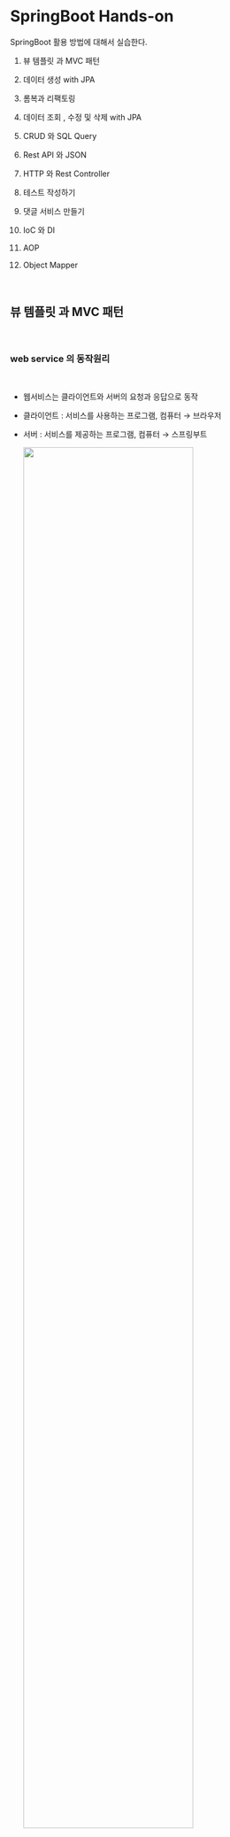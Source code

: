 #  SpringBoot Hands-on
 
SpringBoot 활용 방법에 대해서 실습한다.  

1. 뷰 템플릿 과 MVC 패턴

2. 데이터 생성 with JPA

3. 롬복과 리팩토링

4. 데이터 조회 , 수정 및 삭제  with JPA

5. CRUD 와 SQL Query

6. Rest API 와 JSON 

7. HTTP 와 Rest Controller

8. 테스트 작성하기

9. 댓글 서비스 만들기

10. IoC 와 DI

11. AOP

12. Object Mapper

<br/>

##  뷰 템플릿 과 MVC 패턴


<br/>

### web service 의 동작원리  

<br/>

- 웹서비스는 클라이언트와 서버의 요청과 응답으로 동작
- 클라이언트 : 서비스를 사용하는 프로그램, 컴퓨터 → 브라우저
- 서버 : 서비스를 제공하는 프로그램, 컴퓨터 → 스프링부트

  <img src="./assets/springboot_webservice.png" style="width: 80%; height: auto;"/>  

<br/>

hello world 출력 과정  

<br/>

- 스프링 부트 실행
- src - main - java - 기본패키지 - 메인 메소드를 가진 클래스 실행 (Run)
- Tomcat started on port(s) 8080 (http) → 웹 서버 실행 (동작)
- localhost:8080 → 내 컴퓨터의 서버 주소:포트번호, 포트번호 8080에서
  스프링 부트가 동작
- localhost:8080/hello.html → 'hello world' 출력 → 내 컴퓨터의 8080 
  번호에서 수행되고 있는 서버에게 hello.html 파일 요청  
  localhost:8080/hello.html  : 내 컴퓨터의 8080 번호에서 수행되고 있는 서버에게 hello.html 파일 요청
- src - main  - resources - static - hello.html → static
  폴더에서 파일을 찾아서 그 안의 HTML 코드를 응답으로 전송  

<br/>

### 뷰 템플릿의 필요성과 머스테치  

<br/>

- 웹페이지의 변수를 활용하는 뷰 템플릿과 분야별 담당자를 나누는 MVC 패턴
- 사용자 수마다 생성되는 페이지 ? → 화면을 담당하는 기술인 뷰 템플릿을 통해 극복
- 뷰 템플릿 : 웹 페이지를 하나의 틀로 만들고 변수를 삽입해 틀이 되는 페이지가 
- 변수의 값에 따라서 수많은 페이지로 변화 
- 스프링 부트의 머스테치 (Mustache) : 뷰 템플릿을 만드는 도구 ( Thymeleaf , JSP )
- 뷰 템플릿에는 처리 과정을 담당하는 Controller와 데이터를 관리하는 Model가 존재
- MVC 패턴 : 화면, 처리, 데이터를 각 담당자 별로 나누는 기법

  <img src="./assets/mvc1.png" style="width: 80%; height: auto;"/>  

  앞에 글자를 따서 MVC 라 부름.   
  
  <img src="./assets/mvc2.png" style="width: 60%; height: auto;"/>

<br/>

이제 지난번 생성했던 firstproject 를 intelliJ를 사용하여 오픈한다.  

<br/>

뷰 템플릿의 위치는  

프로젝트명 -> src -> main -> resources -> templates 에  생성한다.  

<img src="./assets/mvc3.png" style="width: 80%; height: auto;"/>  

<br/>

마우스 오른쪽 버튼 클릭하고 New File 선택하고 greetings.mustache 생성한다.  

제일 처음 생성하면 mustache 화일을 인식하지 못한다. plugin 설치 필요.  

<img src="./assets/mvc4.png" style="width: 80%; height: auto;"/>  

<br/>

IntelliJ 에서 Help -> Find Action 으로 이동한다.  

<img src="./assets/mvc5.png" style="width: 80%; height: auto;"/>  

<br/>

plugins입력하고 엔터를 친다.  

<img src="./assets/mvc6.png" style="width: 80%; height: auto;"/>  

<br/>

market place를 선택 한후 mustache를 입력하면 아래와 같이 나오고 첫번째 항목 선택후 Install 한다.  

<img src="./assets/mvc7.png" style="width: 80%; height: auto;"/>  

<br/>

다시 한번 greetings.mustache 생성을 해보면 에러 없이 생성이 된다.    

<img src="./assets/mvc8.png" style="width: 80%; height: auto;"/>

doc를 입력하고 tab을 누르면 자동으로 코드가 생성이 된다.  

<img src="./assets/mvc9.png" style="width: 80%; height: auto;"/>

<br/>

body tag안에 값을 입력한다.

```html
<body>
    <h1>안녕하세요 반갑습니다.</h1> 
</body>
```  

<br/>

view template 이제 완성이 되었고 이것을 보기 위해서는 controller 가 필요하다.  

<br/>

### 컨트롤러 만들기   

<br/>  

컨트롤러는 아래와 같은 순서로 만든다.  

프로젝트명 -> src -> main -> java -> 기본 패키지 -> 'controller' package 생성   

기본 패키지명 위에서 마우으 오른쪽 키 클릭하고 New -> Package 선택  

<img src="./assets/controller1.png" style="width: 80%; height: auto;"/>  

아래와 같이 창이 뜨면 끝에 controller 이름을 붙여 넣는다.  

<img src="./assets/controller2.png" style="width: 60%; height: auto;"/>  

<br/>

controller 안에 java class를 생성합니다.  
New -> Java Class 선택 하고 FirstController라는 이름으로 생성.  

<img src="./assets/controller3.png" style="width: 80%; height: auto;"/>  

생성한 view template과 controller를 연결해 주기 위한 코드를 작성합니다.  


class 위에 @Controller 라는 Annotation을 입력하면 자동으로 import 가 삽입됩니다.  

<img src="./assets/controller4.png" style="width: 80%; height: auto;"/>  

Auto import가 안되면 Prefrences -> Editor -> General -> Auto import 에서 아래와 같이 체크를 하고 always옵션을 선택한다.  
배제된 항목이 있는지도 확인합니다.  

<img src="./assets/auto_import.png" style="width: 80%; height: auto;"/>  

<br/>

Method 를 추가합니다.  

url 연결 요청을 하기 위해 @GetMapping를 사용합니다.  ( Rest API )  

응답 페이지 설정 을 위해 return "페이지명" 을 입력합니다.  

이 페이지 명은 mustache의 화일명인 greetings 입니다.  
( 페이지명의 파일을 찾아서 브라우저로 전송  )

```java
package com.example.firstproject.controller;

import org.springframework.stereotype.Controller;
import org.springframework.web.bind.annotation.GetMapping;

@Controller
public class FirstController {
    @GetMapping("/hi")
    public String niceToMeetYou() {
        return "greetings";
    }
}
```  

자동으로 import 코드가 생성되지 않으면 import Class를 클릭한다.  

<img src="./assets/controller6.png" style="width: 80%; height: auto;"/> 

서버실행은 메인 method인 FirstprojectApplication 에서 실행하는데 이미 서비스가 기동되어 있으면 rerun (재시작) 아이콘을 한다.  

<br/>

web browser에서 http://localhost:8080/hi 를 입력하면 에러 메시지를 볼 수 있다.  

<img src="./assets/controller7.png" style="width: 60%; height: auto;"/>   

GetMapping의 옆에 지구본 모양을 클릭하면 API를 테스트 할수 있는 기능이 있다.   

Generate request in HTTP Client를 클릭한다.  

<img src="./assets/controller8.png" style="width: 80%; height: auto;"/>

<br/>

Rest API를 테스트 할수 있는 화면이 나오고 왼쪽 녹색 화살표를 클릭하면 테스트가 진행이되고 아래 콘솔 화면에 결과 값이 나온다.  

<img src="./assets/controller9.png" style="width: 80%; height: auto;"/>   

<br/>

데이터  흐름은 다음과 같다.  
 
<img src="./assets/controller10.png" style="width: 80%; height: auto;"/>

이제 뷰페이지에 변수를 삽입을 해 봅니다.  

mustache 화일에서 아래와 같이 {{변수이름}} 을 사용하여 수정합니다.  

```html
<body>
    <h1>{{username}} 반갑습니다.</h1>
</body>
```  

위와 같이 설정하고 재시작 버튼 클릭 한 후 브라우저에서 실행을 하면 아래와 같이 에러가 발생합니다.  

<img src="./assets/controller11.png" style="width: 80%; height: auto;"/>  

username 이라는 변수를 못 찾아서 에러가 발생했고 모델을 만들어서 에러를 제거 해야 합니다.  

<br/>

### 모델 만들기   

<br/>  

페이지에 변수 삽입 + 템플릿 변수를 활용하기 위해 모델을 사용합니다.  

Controller에 Model 받아오기 위해 파라미터에 추가 합니다.  

```java
package com.example.firstproject.controller;

import org.springframework.stereotype.Controller;
import org.springframework.ui.Model;
import org.springframework.web.bind.annotation.GetMapping;

@Controller
public class FirstController {
    @GetMapping("/hi")
    public String niceToMeetYou(Model model) {
        model.addAttribute("username", "jake lee"); //변수 등록
        return "greetings";
    }
}
```  
<br/>

Model class를 인식하지 못하여 붉은색으로 표시되며 import class를 클릭하면 import 가 삽입됩니다.  

<img src="./assets/model1.png" style="width: 80%; height: auto;"/>  

재시작 아이콘을 클릭하여 재기동 하고 웹 브라우저에서 확인 합니다.  

<img src="./assets/model2.png" style="width: 80%; height: auto;"/> 

<br/>

전체 흐름은 다음과 같다.  

<img src="./assets/model3.png" style="width: 100%; height: auto;"/> 


<br/>

## 데이터 생성 with JPA

<br/>

### JPA 

<br/>

JPA란 자바 ORM(Object Relational Mapping) 기술에 대한 API 표준 명세를 의미합니다.  

JPA는 특정 기능을 하는 라이브러리가 아니고, ORM을 사용하기 위한 인터페이스를 모아둔 것입니다.  

JPA는 자바 어플리케이션에서 관계형 데이터베이스를 어떻게 사용해야 하는지를 정의하는 방법중 한 가지 입니다.  

JPA는 단순히 명세이기 때문에 구현이 없습니다.  

JPA를 정의한 javax.persistence 패키지의 대부분은 interface , enum , Exception, 그리고  Annotation 들로 이루어져 있습니다.  

JPA의 핵심이 되는 EntityManager 는 아래와 같이 javax.persistence 패키지 안에 interface 로 정의되어 있습니다.  

JPA를 사용하기 위해서는 JPA를 구현한 Hibernate, EclipseLink, DataNucleus 같은 ORM 프레임워크를 사용해야 합니다.

우리가 Hibernate를 많이 사용하는 이유는 가장 범용적으로 다양한 기능을 제공하기 때문입니다.

<img src="./assets/jpa1.png" style="width: 100%; height: auto;"/> 

<br/>

### Hibernate 

<br/>

Hibernate는 JPA의 구현체 중 하나입니다.  

Hibernate는 SQL을 사용하지 않고 직관적인 코드(메소드)를 사용해 데이터를 조작할 수 있습니다.

Hibernate가 SQL을 직접 사용하지 않는다고 해서 JDBC API를 사용하지 않는 것은 아닙니다.

Hibernate가 지원하는 메소드 내부에서는 JDBC API가 동작하고 있으며, 단지 개발자가 직접 SQL을 작성하지 않을 뿐 입니다.

<img src="./assets/jpa2.png" style="width: 100%; height: auto;"/>   

JPA와 Hibernate는 마치 자바의 interface와 해당 interface를 구현한 class와 같은 관계입니다.   

<img src="./assets/jpa3.png" style="width: 100%; height: auto;"/>   

위 사진은 JPA와 Hibernate의 상속 및 구현 관계를 나타낸 것입니다.  

JPA의 핵심인 EntityManagerFactory , EntityManager , EntityTransaction 을 Hibernate에서는 각각 SessionFactory , Session , Transaction 으로 상속받고 각각 Impl로 구현하고 있음을 확인할 수 있습니다.  

<br/>

### Spring Data JPA 

<br/>

Spring Data JPA는 Spring에서 제공하는 모듈 중 하나로 JPA를 쉽고 편하게 사용할 수 있도록 도와줍니다.  

기존에 JPA를 사용하려면 EntityManager를 주입받아 사용해야 하지만,  
Spring Data JPA는 JPA를 한단계 더 추상화 시킨 Repository 인터페이스를 제공합니다.  

Spring Data JPA가 JPA를 추상화 했다는 말은, Spring Data JPA의 Repository의 구현에서 JPA를 사용하고 있다는 것입니다.  

사용자가 Repository 인터페이스에 정해진 규칙대로 메소드를 입력하면,  
Spring이 알아서 해당 메소드 이름에 적합한 쿼리를 날리는 구현체를 만들어서 Bean으로 등록해줍니다.  

<img src="./assets/jpa4.png" style="width: 80%; height: auto;"/>

<br/>

### Hibernate와 Spring Data JPA의 차이점
 
<br/>

하이버네이트는 JPA 구현체이고, 스프링 데이터 JPA는 JPA에 대한 데이터 접근의 추상화라고 말할 수 있습니다.  

스프링 데이터 JPA는 GenericDao라는 커스텀 구현체를 제공합니다. 이것의 메소드의 명칭으로 JPA 쿼리들을 생성할 수 있습니다.   

Spring Data를 사용하면 Hibernate, Eclipse Link 등의 JPA 구현체를 사용할 수 있습니다.  

또 한가지는 @Transaction 어노테이션을 통해 트랜잭션 영역을 선언하여 관리할 수 있습니다.  

Hibernate는 낮은 결합도의 이점을 살린 ORM 프레임워크로써 API 레퍼런스를 제공합니다.  

여기서 반드시 기억해야할 점은 Spring Data JPA는 항상 Hibernate와 같은 JPA 구현체가 필요합니다.  

<br/>

### Spring Data JPA로 데이터 생성하기  
 
<br/>

이번 예제는 H2 라고하는 SpringBoot에서 제공하는 메모리 DB를 사용합니다.  

<img src="./assets/spring_data_jpa1.png" style="width: 80%; height: auto;"/>  


Database는 SQL만 이해를 하고 Java 라는 언어를 이해를 하지 못한다.  

<img src="./assets/spring_data_jpa2.png" style="width: 80%; height: auto;"/>  

Java에서 DB에서 명령하기 위해 JPA를 사용한다.  

<img src="./assets/spring_data_jpa4.png" style="width: 80%; height: auto;"/>  

<br/>

JPA 와 H2 DB 를 사용하기 위해서는 project 구성시 Dependency에 추가 해야한다.  

<img src="./assets/spring_data_jpa3.png" style="width: 80%; height: auto;"/>  

JPA 핵심 도구는 Entity 와 Repository로 구성.  

<img src="./assets/spring_data_jpa5.png" style="width: 80%; height: auto;"/>  

Entity는 Java 객체를 DB가 이해 할수 있도록 규격화 한다.  

<img src="./assets/spring_data_jpa6.png" style="width: 80%; height: auto;"/>  

Repository는 DB에 전달하고 실행하는 기능을 담당한다.  

<img src="./assets/spring_data_jpa7.png" style="width: 80%; height: auto;"/>

이제 DTO를 Entity로 변환하고 Repository를 통해 DB에 저장하는 시나리오를 개발해 본다.  

<img src="./assets/spring_data_jpa8.png" style="width: 80%; height: auto;"/>  

- DTO : DTO(Data Transfer Object) 는 계층 간 데이터 교환을 하기 위해 사용하는 객체로, DTO는 로직을 가지지 않는 순수한 데이터 객체(getter & setter 만 가진 클래스)입니다.  

- VO : VO(Value Object) 값 오브젝트로써 값을 위해 쓰입니다.   

  read-Only 특징(사용하는 도중에 변경 불가능하며 오직 읽기만 가능)을 가집니다.  

  DTO와 유사하지만 DTO는 setter를 가지고 있어 값이 변할 수 있습니다.

<br/>

1단계 : Form에서 데이터를 DTO를 통해 Controller로 가져온다.  

<img src="./assets/spring_data_jpa9.png" style="width: 80%; height: auto;"/>  

<br/>

입력 폼을 만듭니다.  

../templates/articles/new.mustache
```html
<form class="container" action="/articles/create" method="post">
    <div class="mb-3">
        <label class="form-label">제목</label>
        <!-- 입력값: title -->
        <input type="text" class="form-control" name="title">
    </div>
    <div class="mb-3">
        <label class="form-label">내용</label>
        <!-- 입력값: content -->
        <textarea class="form-control" rows="3" name="content"></textarea>
    </div>
    <button type="submit" class="btn btn-primary">Submit</button>
</form>
```

<br/>

ArticleController를 생성한다.  

../controller/ArticleController
```java
package com.example.firstproject.controller;
import org.springframework.stereotype.Controller;
import org.springframework.web.bind.annotation.GetMapping;
@Controller
public class ArticleController {
    @GetMapping("/articles/new")
    public String newArticleForm() {
        return "articles/new";
    }
}
```  

<br/>

폼 데이터를 전송한다.    

../templates/articles/new.mustache
```html
<form class="container" action="/articles/create" method="post">
    <div class="mb-3">
        <label class="form-label">제목</label>
        <!-- 입력값: title -->
        <input type="text" class="form-control" name="title">
    </div>
    <div class="mb-3">
        <label class="form-label">내용</label>
        <!-- 입력값: content -->
        <textarea class="form-control" rows="3" name="content"></textarea>
    </div>
    <button type="submit" class="btn btn-primary">Submit</button>
</form>
```  

<br/>

폼 데이터를 받는다.    

<img src="./assets/spring_data_jpa9_1.png" style="width: 80%; height: auto;"/>

../controller/ArticleController
```java
package com.kt.edu.firstproject.controller;

import com.kt.edu.firstproject.dto.ArticleForm;
import org.springframework.stereotype.Controller;
import org.springframework.web.bind.annotation.GetMapping;
import org.springframework.web.bind.annotation.PostMapping;

@Controller
public class ArticleController {
    @GetMapping("/articles/new")
    public String newArticleForm() {
        return "articles/new";
    }
    @PostMapping("/articles/create")
    public String createArticle(ArticleForm form) {
        System.out.println(form.toString());
        return "";
    }
}
```  

<br/>

DTO를 생성한다.  

../dto/ArticleForm
```java
package com.kt.edu.firstproject.dto;

public class ArticleForm {
    private String title;
    private String content;

    public ArticleForm(String title, String content) {
        this.title = title;
        this.content = content;
    }
    @Override
    public String toString() {
        return "ArticleForm{" +
                "title='" + title + '\'' +
                ", content='" + content + '\'' +
                '}';
    }
}
```  

<br/>

2단계 : DTO를 Entity 로 변환한다.    

<img src="./assets/spring_data_jpa10.png" style="width: 80%; height: auto;"/>  

<br/>

Entity를 생성한다.  

../controller/ArticleController
```java
...
@Controller
public class ArticleController {
    ...
    @PostMapping("/articles/create")
    public String createArticle(ArticleForm form) {
        System.out.println(form.toString());
        // 1. Dto를 Entity 변환
        Article article = form.toEntity();
        // 2. Repository에게 Entity를 DB로 저장하게 함
        return "";
    }
}
```   

Article 라인에 붉은 전구가 들어오고 클릭하여 create class를 클릭한다.  

<img src="./assets/spring_data_jpa11.png" style="width: 80%; height: auto;"/>  


Destination Package에는 entity 를 입력한다.  

<img src="./assets/spring_data_jpa12.png" style="width: 80%; height: auto;"/>  

entity 폴더가 생성이 되고 Article이 생성된 것을 확인 할 수 있다.  

<img src="./assets/spring_data_jpa13.png" style="width: 80%; height: auto;"/>  

<br/>

Article class에 entity를 작성한다.  DTO와 유사하다.  

../entity/Article
```java
package com.kt.edu.firstproject.entity;

import jakarta.persistence.Column;
import jakarta.persistence.Entity;
import jakarta.persistence.GeneratedValue;
import jakarta.persistence.Id;

@Entity //DB가 해당 객체를 인식 가능
public class Article {

    @Id   // 대표 값
    @GeneratedValue // 자동생성

    private Long id;

    @Column
    private String title;

    @Column
    private String content;
    public Article(Long id, String title, String content) {
        this.id = id;
        this.title = title;
        this.content = content;
    }


    @Override
    public String toString() {
        return "Article{" +
                "id=" + id +
                ", title='" + title + '\'' +
                ", content='" + content + '\'' +
                '}';
    }
}
```

<br/>

Form 에  Entity로 변환하기 위해 toEntity Method를 생성한다.  

toEntity에 마우스를 가지고 가면 create method 가 나오고 클릭하면 ArticleForm으로 이동하여 method를 만들수 있다.  

<img src="./assets/spring_data_jpa14.png" style="width: 80%; height: auto;"/>  

<br/>

../dto/ArticleForm
```java
package com.example.firstproject.dto;
import com.example.firstproject.entity.Article;
public class ArticleForm {
    ...
    public Article toEntity() {
        return new Article(null, title, content);
    }
}
```  

<br/>

3단계 : 데이터를 저장한다.      

<br/>

ArticleRepository 에  Repository를 추가한다.  

<br/>

../controller/ArticleRepository
```java
...
@Controller
public class ArticleController {
    ...
    private ArticleRepository articleRepository; //추가

    @PostMapping("/articles/create")
    public String createArticle(ArticleForm form) {
        System.out.println(form.toString());
        // 1. Dto를 Entity 변환
        Article article = form.toEntity();
        // 2. Repository에게 Entity를 DB로 저장하게 함
        Article saved = articleRepository.save(article); //추가
        return "";
    }
}
```   

<br/>

Repository를 작성한다.  
먼저 repository 패키지를 생성한다.  
- 이름 : com.kt.edu.firstproject.repository


<img src="./assets/spring_data_jpa15.png" style="width: 80%; height: auto;"/>  

<br/>

repository 패키지 위에서 마우스 오른쪽 버튼을 눌러 ArticleRepository 라는 `Interface` 를 생성한다.  

<img src="./assets/spring_data_jpa16.png" style="width: 80%; height: auto;"/>  

extends 라는 구문은 상속을 받는 다는 의미이며 여기서는 CRUD를 새로 구현할 필요가 없다.  

../repository/ArticleRepository  
```java
ppackage com.kt.edu.firstproject.repository;

import com.kt.edu.firstproject.entity.Article;
import org.springframework.data.repository.CrudRepository;

public interface ArticleRepository extends CrudRepository<Article, Long> {
}
```  

ArticleRepository 가 작성이 되면 ArticleController 로 이동하여 에러난 부분을 수정한다.   ( import class 등 )    

```java
@Controller
public class ArticleController {
// 이전
    private ArticleRepository articleRepository;
```  
<br/>

추가적으로 repository 객체를 생성하지 않고 AutoWired를 추가하면
springboot가 알아서 처리한다.  

```java
@Controller
public class ArticleController {
    // 이후
    @Autowired // 스프링 부트가 미리 생성해놓은 리파지터리 객체를 가져옴(DI)
    private ArticleRepository articleRepository;
```  

<br/>

테스트를 하기 위해 System.out 로직을 삽입한다.  

../controller/ArticleController
```java
package com.kt.edu.firstproject.controller;

import com.kt.edu.firstproject.dto.ArticleForm;
import com.kt.edu.firstproject.entity.Article;
import com.kt.edu.firstproject.repository.ArticleRepository;
import org.springframework.beans.factory.annotation.Autowired;
import org.springframework.stereotype.Controller;
import org.springframework.web.bind.annotation.GetMapping;
import org.springframework.web.bind.annotation.PostMapping;

@Controller
public class ArticleController {

    @Autowired // 스프링 부트가 미리 생성해놓은 리파지터리 객체를 가져옴(DI)
    private ArticleRepository articleRepository;

    @GetMapping("/articles/new")
    public String newArticleForm() {
        return "articles/new";
    }
    @PostMapping("/articles/create")
    public String createArticle(ArticleForm form) {
        System.out.println(form.toString());
        //1. DTO를 를 변환 , entity
        Article article = form.toEntity();
        System.out.println(article.toString());
        
        // 2. Repository에게 Entity를 DB로 저장하게 함
        Article saved = articleRepository.save(article);
        System.out.println(saved.toString());

        return "";
    }
}
```  

<br/>

4단계 : 데이터를 저장 확인.      

<br/>  

<img src="./assets/spring_data_jpa17.png" style="width: 100%; height: auto;"/>  

프로젝트를 재시작하고 웹 브라우저에서 값을 입력하고 submit을 한다.  

<img src="./assets/spring_data_jpa18.png" style="width: 100%; height: auto;"/>  

IntelliJ의 console에 id 값이 1로 되어 있는것을 확인 할 수 있다.  

<img src="./assets/spring_data_jpa19.png" style="width: 100%; height: auto;"/>  

한번더 submit을 하면 id 가 2로 증가가 된다.  

<br/>

5단계 : H2 DB 접속 및 설정      

<br/> 

SpringBoot는 내부적으로 H2 Database 를 사용하며 H2 DB 접근을 위해서는 아래 설정값을 추가한다.  

../resources/application.properties  
```bash
# h2 DB, 웹 콘솔 접근 허용
spring.h2.console.enabled=true
```  

프로젝트 재기동을 하고 웹 브라우저에서 http://localhost:8080/h2-console 를 입력한다.   

처음부터 접속하면 바로 에러가 발생을 한다.  

IntelliJ 화면에서 찾기 ( 맥 기준 : cmd + F) 사용하여 jdbc로 검색하면 아래 내용을 확인 할 수 있다.  

<img src="./assets/spring_data_jpa20.png" style="width: 100%; height: auto;"/> 

url 을 복사해사 웹 브라우저의 h2 web admin의 JDBC URL 에 붙여 넣기하고 connect 한다.  ( url은 재기동시 계속 변경된다. 향후에 고정 하는 방법 설명 예정 )  

<img src="./assets/spring_data_jpa21.png" style="width: 100%; height: auto;"/>  

접속이 성공하면 아래와 같이 나온다.  
ARTICLE 테이블을 선택 하고 RUN 버튼을 클릭하여 데이터를 조회한다.  

<img src="./assets/spring_data_jpa22.png" style="width: 100%; height: auto;"/>  

데이터가 아무것도 조회 되지 않는다. H2 DB는 메모리 DB이기 때문에 재기동하면
데이터가 삭제가 된다.  

이제 웹에서 http://localhost:8080/articles/new 입력하고 다시 데이터를 보내본다.    

데이터 1건이 입력 된 것을 확인 할 수 있다.  

<img src="./assets/spring_data_jpa23.png" style="width: 100%; height: auto;"/>  


<br/>

## 롬복과 리팩토링

<br/>

### Lombok 과 Refactoring

<br/>

롬복 ( Lombok ) 이란 소스를 간소화 시켜주는 라이브러리 이다.  
필수 코드 기입 최소화 및 로깅 기능을 개선 할 수 있다.

<img src="./assets/lombok1.png" style="width: 100%; height: auto;"/>    

리팩토링 ( Refactoring ) 이란 코드의 구조 성능의 개선을 말한다.  


롬복을 설치한다.  ( IntelliJ는 이미 포함이 되어 있음 )
롬복을 설치한 이후에 pom 파일에 아래 내용을 추가한다.  

pom.xml
```bash
<dependency>
    <groupId>org.projectlombok</groupId>
    <artifactId>lombok</artifactId>
    <optional>true</optional>
</dependency>
```  

<br/>

아래와 같이 추가 하면 된다.  

<img src="./assets/lombok2.png" style="width: 100%; height: auto;"/>   

<br/>

M으로 표시된 아이콘이 보이고  Load Maven Changes 라고 나오는데  이것을 클릭한다.  

<img src="./assets/lombok3.png" style="width: 100%; height: auto;"/>   

화면 하단에 아래와 같이 라이브러리를 다운 받기 시작한다. 시간이 좀 소요된다.    

<img src="./assets/lombok4.png" style="width: 100%; height: auto;"/>  

다운이 완료가 되면 오른쪽에 Maven Tab을 클릭하고 Dependency에 가면 라이브러리가 추가 된것을 확인 할 수 있다.   

<img src="./assets/lombok5.png" style="width: 100%; height: auto;"/>   

<br/>

### Lombok 플러그인 설치

<br/>

Intellij 2020.3 버전부터는 Lombok Plugin을 기본으로 제공하고 있습니다. 

이하 버전에서는 상단 Help > Find Action > Plugins > "lombok" 검색 > Install 클릭하여 설치합니다.

<img src="./assets/lombok6.png" style="width: 100%; height: auto;"/>    

설치가 완료되면 IntelliJ 를 재시작합니다.  

plugins를 활성화 하기 위해서 Preferences > Build, Execution, Deployment > Compiler > Annotation Processors에서 Enable annotation processing을 체크해줍니다. 

<img src="./assets/lombok7.png" style="width: 100%; height: auto;"/>    


<br/>

### refactoring

<br/>

Intellij 2020.3 버전부터는 Lombok Plugin을 기본으로 제공하고 있습니다.   

ArticleForm java 화일에서 생성사와 toString을 지우고 Annotation을 추가한다.  

붉은색으로 글씨가 나오기 때문에 import class를 해준다.  

../dto/ArticleForm
```java
package com.kt.edu.firstproject.dto;

import com.kt.edu.firstproject.entity.Article;

@AllArgsConstructor
@ToString
public class ArticleForm {
    private String title;
    private String content;

    public Article toEntity() {
        return new Article(null,title,content);
    }
}
```  

<br/>

Article 화일도 수정한다.  

../entity/Article
```java
package com.kt.edu.firstproject.entity;

import jakarta.persistence.Column;
import jakarta.persistence.Entity;
import jakarta.persistence.GeneratedValue;
import jakarta.persistence.Id;

@Entity
@AllArgsConstructor
@ToString
public class Article {
    @Id
    @GeneratedValue
    private Long id;
    
    @Column
    private String title;
    
    @Column
    private String content;
}
```  

<br/>

로그 남기는 Slf4j 를 사용하고  System.out.println을 대체한다.  

../controller/ArticleController  
```java
package com.kt.edu.firstproject.controller;

import com.kt.edu.firstproject.dto.ArticleForm;
import com.kt.edu.firstproject.entity.Article;
import com.kt.edu.firstproject.repository.ArticleRepository;
import org.springframework.beans.factory.annotation.Autowired;
import org.springframework.stereotype.Controller;
import org.springframework.web.bind.annotation.GetMapping;
import org.springframework.web.bind.annotation.PostMapping;

@Slf4j // 로깅을 위한 롬복 어노테이션
@Controller
public class ArticleController {

    @Autowired // 스프링 부트가 미리 생성해놓은 리파지터리 객체를 가져옴(DI)
    private ArticleRepository articleRepository;

    @GetMapping("/articles/new")
    public String newArticleForm() {
        return "articles/new";
    }
    @PostMapping("/articles/create")
    public String createArticle(ArticleForm form) {
        log.info(form.toString());    // println() 을 로깅으로 대체!

        //1. DTO를 를 변환 , entity
        Article article = form.toEntity();
        log.info(article.toString());    // println() 을 로깅으로 대체!

        // 2. Repository에게 Entity를 DB로 저장하게 함
        Article saved = articleRepository.save(article);
        log.info(saved.toString());   // println() 을 로깅으로 대체!

        return "";
    }
}
```  

프로젝트를 재시동하고 웹 브라우저에서 http://localhost:8080/articles/new 로 접속하여 submit 을 하면 다시 데이터가 생성이 된다.  

<img src="./assets/lombok8.png" style="width: 80%; height: auto;"/> 

log 형태로 system.out보다 더 많은 데이터가 나오는 것을 볼 수 있다.  


<br/>

## 데이터 조회 , 수정 및 삭제 with JPA

<br/>

### 데이터 조회

<br/>

데이터 조회 흐름

<img src="./assets/jpa_read1.png" style="width: 80%; height: auto;"/>    

기존에 생성한 프로젝트는 웹브라우저 를 통하여 데이터를 전달 받았고 우리는
http://localhost:8080/articles/1 이런 형태로 데이터를 조회하고자 한다. ( 1은 테이블의 key 값 )  

데이터를 받아주기 위한 controller를 생성합니다.  
ArticleController가 있기 때문에 아래 처럼 추가합니다.  

- URL요청 처리
  @GetMapping("/articles/{id}")
- URL에서 id를 변수로 가져오기
  @PathVariable   

../controller/ArticleController  
```java
...
@Controller
@Slf4j
public class ArticleController {
    ...
    @GetMapping("/articles/{id}") // 해당 URL요청을 처리 선언
    public String show(@PathVariable Long id) { // URL에서 id를 변수로 가져옴
        log.info("id = " + id);
        return "";
    }
}
```  

재기동을 하고 웹 브라우저에서 http://localhost:8080/articles/1 호출하면 IntelliJ Console에서 로그 정보를 통해 id 가 1인 값이 전달 된것을 확인 할 수 있다.  

<img src="./assets/jpa_read2.png" style="width: 80%; height: auto;"/>   

아래 단계를 통해 데이터를 가져온다.

- 1단계 : id로 데이터를 가져오기 
- 2단계 : 가져온 데이터를 모델에 등록
- 3단계 : 보여줄 페이지를 설정 

<br/> 

<img src="./assets/jpa_read3.png" style="width: 80%; height: auto;"/>   

데이터를 가져오는 것은 Repository의 역할이다.  

findById는 이미 Repository Interface에 정의된 method 이고 여기에
구현을 하면 된다.  ( interface는 껍데기만 있음 )  

../controller/ArticleController
```java
      // 1: id로 데이터를 가져옴!
        Article articleEntity = articleRepository.findById(id).orElse(null);  // orElse는 데이터가 없으면 다른 값 return
        return "";
 ```  

view에서 데이터를 보여주기 위해 가져온 데이터를 모델에 등록한다.  

<img src="./assets/jpa_read4.png" style="width: 80%; height: auto;"/>   

<br/>

show 매개변수에  model 을 추가한다.  

../controller/ArticleController
```java
public String show(@PathVariable Long id, Model model) { // URL에서 id를 변수로 가져옴
        log.info("id = " + id);

        // 1: id로 데이터를 가져옴!
        Article articleEntity = articleRepository.findById(id).orElse(null);  // orElse는 데이터가 없으면 다른 값 return
        // 2: 가져온 데이터를 모델에 등록!
        model.addAttribute("article", articleEntity);
        
        return "";
```  

데이터를 보여 주기 위해 페이지를 설정한다.  
articles 폴더에 show 라는 mustache 파일이 있다고 가정한다.  

../controller/ArticleController
```java
      // 1: id로 데이터를 가져옴!
        Article articleEntity = articleRepository.findById(id).orElse(null);  // orElse는 데이터가 없으면 다른 값 return
        // 2: 가져온 데이터를 모델에 등록!
        model.addAttribute("article", articleEntity);
        // 3: 보여줄 페이지를 설정!
        return "articles/show";
 ```  

 mustache 화일을 만들기 위해서 resourcs > templates > articles로 이동하여 New > File 선택하고 화일명을 입력한다.  
 
<img src="./assets/jpa_read5.png" style="width: 80%; height: auto;"/>   

 ../articles/show.mustache
 ```html
 
<style>
    table, th, td {
        border: 1px solid black;
    }
</style>

<table class="table" style="width:50%">
    <thead>
    <tr>
        <th scope="col">ID</th>
        <th scope="col">Title</th>
        <th scope="col">Content</th>
    </tr>
    </thead>
    <tbody>
    {{#article}}
        <tr>
            <th>{{id}}</th>
            <td>{{title}}</td>
            <td>{{content}}</td>
        </tr>
    {{/article}}
    </tbody>
</table>
 ```  
프로젝트를 재기동하고 웹 브라우저에서  http://localhost:8080/articles/new 를 접속을하고 데이터를 생성한다.   

그리고  http://localhost:8080/articles/1 를 호출 해본다.  
아래와 같은 에러가 발생한다.  

<img src="./assets/jpa_read6.png" style="width: 80%; height: auto;"/>   

entity에 Default 생성자가 없다는 에러 이다.
Default 생성자는 파라미터가 하나도 없는 생성자이다.  
  
```bash
No default constructor for entity: : com.kt.edu.firstproject.entity
```  

Article 자바 화일에 lombok을 이용하여 생성자를 생성한다.  
```bash
...
@Entity
@AllArgsConstructor
@NoArgsConstructor // Default 생성자 추가
@ToString
public class Article {
    @Id
    @GeneratedValue
    private Long id;
...
}
```  

재기동 하면 데이터가 삭제가 되기 때문에 다시 한번 데이터를 입력한다.   

입력 후에  http://localhost:8080/articles/1 를 호출 하면
아래 화면을 볼수 있습니다.  

<img src="./assets/jpa_read7.png" style="width: 80%; height: auto;"/>  


<br/>

### 데이터 전체 조회

<br/>

데이터 전체 조회 흐름

<img src="./assets/jpa_list1.png" style="width: 80%; height: auto;"/>    

ArticleController 에 index라는 메소드를 생성한다.  

../controller/ArticleController  
```java
...
@Controller
@Slf4j
public class ArticleController {
    ...
    @GetMapping("/articles")
    public String index() {
        // 1: 모든 Article을 가져온다!
        // 2: 가져온 Article 묶음을 뷰로 전달!
        // 3: 뷰 페이지를 설정!
        return "";
    }
}
```  

<br/>

controller 흐름  

<img src="./assets/jpa_list2.png" style="width: 80%; height: auto;"/>    

<br/>

Article 데이터를 가져오기 위해서는 Repository가 필요하고 findAll 함수는 모든 데이터를 가져오는 기능을 한다.  

데이터 묶음을 가져오기 위해 List를 사용한다.  

../controller/ArticleController  
```java
...
@Controller
@Slf4j
public class ArticleController {
    ...
    @GetMapping("/articles")
    public String index() {
        // 1: 모든 Article을 가져온다!
        List<Article> articleEntityList = articleRepository.findAll();
        // 2: 가져온 Article 묶음을 뷰로 전달!
        // 3: 뷰 페이지를 설정!
        return "";
    }
}
```  

findAll 함수에 마우스를 올리면 타입이 불일치 하는 것을 알 수 있다.  
이때 캐스팅을 해야 한다.  

<img src="./assets/jpa_list3.png" style="width: 80%; height: auto;"/>    

Iterable로 변경하면 에러가 사라진다.  

../controller/ArticleController  
```java
...
@Controller
@Slf4j
public class ArticleController {
    ...
    @GetMapping("/articles")
    public String index() {
        // 1: 모든 Article을 가져온다!
        Iterable<Article> articleEntityList = articleRepository.findAll();
        // 2: 가져온 Article 묶음을 뷰로 전달!
        // 3: 뷰 페이지를 설정!
        return "";
    }
}
```  

Iterable을 익숙한 ArrayList로 변경해보자.   

repository 폴더로 이동하여 ArticleRepository를 클릭한다.  

<img src="./assets/jpa_list4.png" style="width: 80%; height: auto;"/>   

ArticleRepository는 CrudRepository를 오버라이딩 하여 새로운 method를 만들어 줍니다.  

interface 안에서 마우스 오른쪽을 클릭하고 Generate > Override를 선택합니다.   

<img src="./assets/jpa_list5.png" style="width: 60%; height: auto;"/>   

오버라이드할 findAll 함수를 선택하고 OK를 누르면 소스가 생성이 됩니다.  

<img src="./assets/jpa_list6.png" style="width: 80%; height: auto;"/>   

Iterable을 ArrayList로 변경하여 method override를 합니다.  

../repository/ArticleRepository
```java
public interface ArticleRepository extends CrudRepository<Article, Long> {
    @Override
    ArrayList<Article> findAll();
}
```  
<br/>

ArticleController도 List로 변경을 하면 에러가 발생하지 않습니다.  

../controller/ArticleController  
```java
 @GetMapping("/articles")
    public String index() {
        // 1: 모든 Article을 가져온다!
        List<Article> articleEntityList = articleRepository.findAll();
        // 2: 가져온 Article 묶음을 뷰로 전달!
        // 3: 뷰 페이지를 설정!
        return "";
    }
```    

모델에 데이터를 등록합니다.  
articleList 라는 이름으로 articleEntityList 를 전달 합니다.  
  
../controller/ArticleController  
```java
...
@Controller
@Slf4j
public class ArticleController {
    ...
    @GetMapping("/articles")
    public String index(Model model) {
        // 1: 모든 Article을 가져온다!
        List<Article> articleEntityList = articleRepository.findAll();
        // 2: 가져온 Article 묶음을 뷰로 전달!
        model.addAttribute("articleList", articleEntityList);
        // 3: 뷰 페이지를 설정!
        return "";
    }
}
```  

<br/>

뷰페이지를 연결합니다.  

articles 폴더에 index mustache 화일로 설정합니다.  

../controller/ArticleController  
```java
...
@Controller
@Slf4j
public class ArticleController {
    ...
    @GetMapping("/articles")
    public String index(Model model) {
        // 1: 모든 Article을 가져온다!
        List<Article> articleEntityList = articleRepository.findAll();
        // 2: 가져온 Article 묶음을 뷰로 전달!
        model.addAttribute("articleList", articleEntityList);
        // 3: 뷰 페이지를 설정!
        return "articles/index";
    }
}
``` 

index.mustache 화일을 생성합니다.  
model에서 articleList로 보냈기 때문에 articleList로 설정한다.  

../articles/index.mustache
```html
<style>
    table, th, td {
        border: 1px solid black;
    }
</style>

<table class="table" style="width:50%">
  <thead>
  <tr>
    <th scope="col">ID</th>
    <th scope="col">Title</th>
    <th scope="col">Content</th>
  </tr>
  </thead>
  <tbody>
  {{#articleList}}
    <tr>
      <th>{{id}}</th>
      <td>{{title}}</td>
      <td>{{content}}</td>
    </tr>
  {{/articleList}}
  </tbody>
</table>
```  

웹브라우저에서 데이터를 3건 정도 입력한다.  

<img src="./assets/jpa_list7.png" style="width: 80%; height: auto;"/>   

웹브라우저에서 http://localhost:8080/articles 를 사용하여 데이터를 조회해 보면 3건이 들어가 있는 것을 확인 할 수 있다.  

<img src="./assets/jpa_list8.png" style="width: 60%; height: auto;"/>   

mustache 문법을 보면 articleList 에 데이터가 복수개 이면 아래 내용이 데이터 갯수 만큼 반복으로 수행된다.  

```html
{{#articleList}}
    <tr>
      <th>{{id}}</th>
      <td>{{title}}</td>
      <td>{{content}}</td>
    </tr>
  {{/articleList}}
```  


<br/>

### 링크와 리다이렉트

<br/>

링크와 리다이렉트를 통해, 페이지간 이동을 연결합니다.

<img src="./assets/link1.png" style="width: 80%; height: auto;"/>    

Link는 Request를 하고 Redirect는 Response 에 해당 합니다.  

<img src="./assets/link2.png" style="width: 80%; height: auto;"/>  

Link는 `<a> , <form>` 의 형태로 사용합니다.  
  
<img src="./assets/link3.png" style="width: 80%; height: auto;"/>  

<br/>

Redirect는 해당 페이지에서 다른 페이지로 연결 할때 사용합니다.  

<img src="./assets/link4.png" style="width: 80%; height: auto;"/>  

목록에서 새 글작성 링크를 만든다.    

../articles/index.mustache  
```html
<table class="table">
  ...
</table>
<a href="/articles/new">New Article</a>
```  

망치 아이콘을 클릭하고 웹 브라우저에서 http://localhost:8080/articles 를 입력한다.   

New Article 링크가 생성 된것을 확인 할 수 있다.  

<img src="./assets/link5.png" style="width: 80%; height: auto;"/>  

목록 돌아가기 링크를 만든다.  

../articles/new.mustache
```html
<form class="container" action="/articles/create" method="post">
  ...
  <button type="submit" class="btn btn-primary">Submit</button>
  <a href="/articles">Back</a>
</form>
```  

<img src="./assets/link6.png" style="width: 80%; height: auto;"/>  

<br/>

새글 저장후에 상세 페이지로 redirect 한다.  

ArticleController 에 리다이렉트를 추가 한다.  

../controller/ArticleController  
```java
...
@Controller
@Slf4j
public class ArticleController {
    ...
    @PostMapping("/articles/create")
    public String createArticle(ArticleForm form) {
        log.info(form.toString());
        Article article = form.toEntity();
        log.info(article.toString());
        Article saved = articleRepository.save(article);
        log.info(saved.toString());
        // 리다이렉트 적용: 생성 후, 브라우저가 해당 URL로 재요청
        return "redirect:/articles/" + saved.getId();
    }
    ...
}
```  

<br/>
Article 에 Getter를 추가한다.  

```java
../entity/Article
@Entity
@AllArgsConstructor
@NoArgsConstructor
@ToString
@Getter // 롬복으로 Getter 추가
public class Article {
    @Id
    @GeneratedValue
    private Long id;
    @Column
    private String title;
    @Column
    private String content;
}
```   

상세 페이지에서 전체 목록으로 이동하는 Link를 만든다.   

../articles/show.mustache
```html
<table class="table">
  ...
</table>
<a href="/articles">Go to Article List</a>
```

<br/>

index.mustache에 
```html
<a href="/articles/{{id}}">{{title}}</a>  
```
를 추가한다.   

../articles/index.mustache
```html
...
  {{#articleList}}
    <tr>
      <th>{{id}}</th>
      <!-- 제목에 링크 걸기 -->
      <td><a href="/articles/{{id}}">{{title}}</a></td>
      <td>{{content}}</td>
    </tr>
  {{/articleList}}
  </tbody>
</table>
<a href="/articles/new">New Article</a>
```  

재기동을 하고  웹브라우저에서 http://localhost:8080/articles 를 입력하고
데이터가 없으면 New Article를 통해 추가한다.  

아래와 같이 나오면 성공.  

<img src="./assets/link7.png" style="width: 80%; height: auto;"/>  

<br/>

전체 흐름은 아래와 같다.  

<img src="./assets/link8.png" style="width: 80%; height: auto;"/>  

<br/>

### 수정 폼 만들기

<br/>

데이터 수정을 위한 수정 폼을 만든다.  

<img src="./assets/modify1.png" style="width: 80%; height: auto;"/>    

수정폼으로 이동하기 위해 수정 링크를 추가한다.  

../articles/show.mustache
```html
<!-- 수정 링크 추가 -->
<a href="/articles/{{article.id}}/edit" class="btn btn-primary">Edit</a>
<a href="/articles">Go to Article List</a>
```  

<br/>

수정 입력을 받기 위해서 컨트롤러에 수정 method 를 추가한다.  

```java
...
@Controller
@Slf4j
public class ArticleController {
    ...
    @GetMapping("/articles/{id}/edit")
    public String edit(@PathVariable Long id, Model model) {
        // 수정할 데이터 가져오기
        Article articleEntity = articleRepository.findById(id).orElse(null);
        // 모델에 데이터 등록
        model.addAttribute("article", articleEntity);
        // 뷰 페이지 설정
        return "articles/edit";
    }
}
```  

<br/>

수정 페이지를 작성한다.  

../articles/edit.mustache
```html
{{#article}}
<form class="container" action="" method="post">
  <div class="mb-3">
    <label class="form-label">제목</label>
    <input type="text" class="form-control" name="title" value="{{title}}">
  </div>
  <div class="mb-3">
    <label class="form-label">내용</label>
    <textarea class="form-control" rows="3" name="content">{{content}}</textarea>
  </div>
  <button type="submit" class="btn btn-primary">Submit</button>
  <a href="/articles/{{id}}">Back</a>
</form>
{{/article}}
```

Edit 메뉴가 나오는 것을 확인 할 수 있다.  

<img src="./assets/modify2.png" style="width: 80%; height: auto;"/>   

Edit 메뉴를 클릭하면 수정폼으로 이동한다.  

<img src="./assets/modify3.png" style="width: 80%; height: auto;"/>   

<br/>

전체 흐름은 다음과 같다.  

<img src="./assets/modify3.png" style="width: 80%; height: auto;"/>  

<br/>

### 데이터 수정하기

<br/>

이제 데이터를 수정하여 DB에 update를 합니다.  

<img src="./assets/modify5.png" style="width: 80%; height: auto;"/>    

<br/>

웹페이지와 서버간의 통신은 HTTP를 사용하며  SpringBoot 서버는 MVC로 구현을 하고  JPA를 통해 DB와 연결합니다.  

<img src="./assets/modify6.png" style="width: 80%; height: auto;"/>   

<br/>

HTTP와  매핑되는 SQL 기능

<img src="./assets/modify7.png" style="width: 80%; height: auto;"/>  

데이터를 계속 넣어주는 번거로움을 피하기 위해  더미 데이터를 sql로 작성합니다.  
이렇게 작성을 하면 재기동시에 아래 구문이 실행이 되고 H2 DB에 저장이 된다.  

../resources/data.sql
```sql
INSERT INTO article(id, title, content) VALUES(1, '1', '테스트 1');
INSERT INTO article(id, title, content) VALUES(2, '2', '테스트2');
INSERT INTO article(id, title, content) VALUES(3, '3', '테스트 3');
```  

추가적으로 application.properties에 아래 구문을 추가한다.  

../resources/application.properties
```
# data.sql 적용을 위한 설정(스프링부트 2.5 이상 필수)
spring.jpa.defer-datasource-initialization=true
```
재기동 하고 웹브라우저에 http://localhost:8080/articles 를 입력하면
데이터가 3건 들어가 있는 것을 확인 할 수 있다.  

<img src="./assets/h2db_auto_insert.png" style="width: 80%; height: auto;"/>  

<br/>

수정페이지를 변경합니다.  

edit.mustache 에서 action 에 데이터를 보낼 곳을 설정합니다.  
method는 보내는 방법을 설정합니다. 여기서는  post를 사용합니다.  

데이터를 보내는 값을 설정을 해줍니다.  ( hidden은 숨겨서 데이터 보내기 )  

```html
  <input name="id" type="hidden" value="{{id}}" />
```  

전체 수정  

../articles/edit.mustache
```html
{{#article}}
<form class="container" action="/articles/update" method="post">
  <input name="id" type="hidden" value="{{id}}" />
  <div class="mb-3">
    <label class="form-label">제목</label>
    <input type="text" class="form-control" name="title" value="{{title}}">
  </div>
  <div class="mb-3">
    <label class="form-label">내용</label>
    <textarea class="form-control" rows="3" name="content">{{content}}</textarea>
  </div>
  <button type="submit" class="btn btn-primary">Submit</button>
  <a href="/articles/{{id}}">Back</a>
</form>

{{/article}}
```  

여기 까지 진행 흐름 입니다.  

<img src="./assets/modify8.png" style="width: 80%; height: auto;"/>  

<br/>  

수정폼을 받아 오기 위해서 controller에  method를 추가 합니다.  
update 메소드에 ArticleForm 으로 받는다.  

../controller/ArticleController
```java
...
@Controller
@Slf4j
public class ArticleController {
    ...
    @PostMapping("/articles/update")
    public String update(ArticleForm form) {
        log.info(form.toString());
        return "";
    }
}
```  

<br/>

id 값으로 데이터를 추가해야 하기 때문에 DTO를 변경합니다.  
id 필드 추가 및 엔티티 변환 메소드 변경.

../dto/ArticleForm
```java
package com.kt.edu.firstproject.dto;

import com.kt.edu.firstproject.entity.Article;
import lombok.AllArgsConstructor;
import lombok.ToString;

@AllArgsConstructor
@ToString
public class ArticleForm {

    private Long id;
    private String title;
    private String content;

    public Article toEntity() {
        return new Article(id, title, content);
    }
}
```  

<br/>

컨트롤러에 에서 수정 폼 처리 로직을 추가합니다.  

<img src="./assets/modify9.png" style="width: 80%; height: auto;"/>    

<br/>

../controller/ArticleController
```java
...
@Controller
@Slf4j
public class ArticleController {
    ...
    @PostMapping("/articles/update")
    public String update(ArticleForm form) {
        log.info(form.toString());
        // 1: DTO를 엔티티로 변환
        Article articleEntity = form.toEntity();
        log.info(articleEntity.toString());
        // 2: 엔티티를 DB로 저장
        // 2-1: DB에서 기존 데이터를 가져옴
        Article target = articleRepository.findById(articleEntity.getId())
                .orElse(null);
        // 2-2: 기존 데이터가 있다면, 값을 갱신
        if (target != null) {
            articleRepository.save(articleEntity);
        }
        // 3: 수정 결과 페이지로 리다이렉트
        return "redirect:/articles/" + articleEntity.getId();
    }
}
```  


<img src="./assets/modify9.png" style="width: 80%; height: auto;"/>  

데이터를 수정해 보고 확인합니다.  
웹 브라우저에서 http://localhost:8080/articles 를 입력하고 원하는 데이터를 선택하여 수정으 해보고 정상적으로 되는지 확인합니다.  

<br/>

한글 깨짐 발생시  
메뉴바 > Help > VM 옵션 수정으로 이동하여 다음 설정을 끝부분에 추가한다.  

```
-Dfile.encoding=UTF-8
```  

메뉴바 > File > Settings(or Preferences) > … > File Encodings 설정  

Global Encoding, Project Encoding, Properties Files 모두를 UTF-8로 바꾼다.  

<img src="./assets/file_encoding.png" style="width: 80%; height: auto;"/>   

<br/> 


<br/>

### 데이터 삭제하기

<br/>

이제 데이터를 DB에서 delete 를 합니다.  

<img src="./assets/delete1.png" style="width: 80%; height: auto;"/>    

<br/>

RedirectAttributes는 화면에 한번만 사용하고  다음에는 사용되지 않는 데이터를 전달하기 위해 사용한다.  
 
<img src="./assets/delete2-1.png" style="width: 80%; height: auto;"/>    

addFlashAttributes method를 통하여 전달합니다.  

<img src="./assets/delete2.png" style="width: 80%; height: auto;"/>    

<br/>

삭제 링크를 추가합니다.  
a 태그와 Get http 메소드를 사용합니다.  향후에는 javascript 로 변환 예정. 

../articles/show.mustache
```html
<table class="table">
  ...
</table>
<a href="/articles/{{article.id}}/edit" class="btn btn-primary">Edit</a>
<!-- 삭제 링크 추가 -->
<a href="/articles/{{article.id}}/delete" class="btn btn-danger">Delete</a>
<a href="/articles">Go to Article List</a>
```

contoller에서 delete method를 추가합니다.  

<img src="./assets/delete3.png" style="width: 80%; height: auto;"/>   

아래는 삭제 처리 개요에 대한 설명입니다.  


<img src="./assets/delete4.png" style="width: 80%; height: auto;"/>  

../controller/ArticleController
```java
...
@Controller
@Slf4j
public class ArticleController {
    ...
    @GetMapping("/articles/{id}/delete")
    public String delete(@PathVariable Long id) {
        log.info("삭제 요청이 들어왔습니다!!");
        // 1: 삭제 대상을 가져옴
        Article target = articleRepository.findById(id).orElse(null);
        log.info(target.toString());
        // 2: 대상을 삭제
        if (target != null) {
            articleRepository.delete(target);
        }
        // 3: 결과 페이지로 리다이렉트
        return "redirect:/articles";
    }
}
```  

<br/>  

삭제 완료 메시지를 만들어 본다. ( RedirectAttributes, addFlashAttribute )  


../controller/ArticleController
```java
...
@Controller
@Slf4j
public class ArticleController {
    ...
    @GetMapping("/articles/{id}/delete")
    public String delete(@PathVariable Long id,
                         RedirectAttributes rttr) {
        log.info("삭제 요청이 들어왔습니다!!");
        // 1: 삭제 대상을 가져옴
        Article target = articleRepository.findById(id).orElse(null);
        log.info(target.toString());
        // 2: 대상을 삭제
        if (target != null) {
            articleRepository.delete(target);
            rttr.addFlashAttribute("msg", "삭제가 완료되었습니다.");
        }
        // 3: 결과 페이지로 리다이렉트
        return "redirect:/articles";
    }
}
```  

index.mustach 상단에 아래 처럼 alert 로직을 추가한다.  

../layouts/index.mustache
```html
<!-- alert msg -->
{{#msg}}
<div class="alert alert-primary alert-dismissible">
  {{msg}}
  <button type="button" class="btn-close" data-bs-dismiss="alert" aria-label="Close"></button>
</div>
{{/msg}}
```  

재기동을 하면 3개의 데이터가 있고 하나를 지워보면 아래과 같이 메시지가 나온다.  

<img src="./assets/delete5.png" style="width: 80%; height: auto;"/>  


<br/>

###  CRUD 와 SQL Query

<br/>

JPA 로깅을 설정하고 DB Query를 확인 한다.  

JPA 로깅 설정을 하기 위해서는 application.properties 화일에 아래 내용을 추가한다.  

```bash
../resources/application.properties
#  JPA 로깅 설정

## 디버그 레벨로 쿼리 출력
logging.level.org.hibernate.SQL=DEBUG
## 이쁘게 보여주기
spring.jpa.properties.hibernate.format_sql=true
## 파라미터 보여주기
logging.level.org.hibernate.type.descriptor.sql.BasicBinder=TRACE
## 고정 H2 DB url 설정
spring.datasource.url=jdbc:h2:mem:testdb
```  

재기동을 하면 SQL이 보이는 것을 확인 할 수 있다.  

<img src="./assets/crud1.png" style="width: 80%; height: auto;"/>  

id를 자동으로 생성하게 설정한다.  
Article DB에서는 id가 primary key 이다.  

../entity/Article
```java
@Getter
public class Article {
    @Id
    @GeneratedValue(strategy = GenerationType.IDENTITY) // DB가 id를 자동 생성 Annotation 
    private Long id;
```  

재기동을 하고 웹 브라우저에서 http://localhost:8080/articles 를 입력하고
기존의 3개의 데이터를 삭제한 후에 신규 데이터를 입력한다.  

아래와 같이 ID가 새로 생성된것을 확인 할 수 있다.  

<img src="./assets/crud2.png" style="width: 80%; height: auto;"/>  


인텔리제이 콘솔에 가면 아래와 같이 SQL Query를 확인 할 수 있다.  

<img src="./assets/crud3.png" style="width: 80%; height: auto;"/>  


<br/>

###  Rest API 와 JSON

<br/>

JPA 로깅을 설정하고 DB Query를 확인 한다.  

